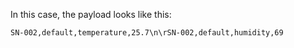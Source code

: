 In this case, the payload looks like this:

```text
SN-002,default,temperature,25.7\n\rSN-002,default,humidity,69
```